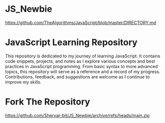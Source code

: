 # JS_Newbie

https://github.com/TheAlgorithms/JavaScript/blob/master/DIRECTORY.md

# JavaScript Learning Repository

This repository is dedicated to my journey of learning JavaScript. It contains code snippets, projects, and notes as I explore various concepts and best practices in JavaScript programming. From basic syntax to more advanced topics, this repository will serve as a reference and a record of my progress. Contributions, feedback, and suggestions are welcome as I continue to improve my skills.

# Fork The Repository
https://github.com/Sheryar-bit/JS_Newbie/archive/refs/heads/main.zip
